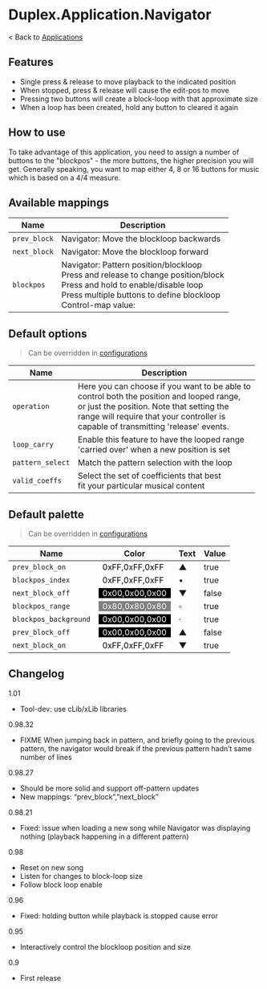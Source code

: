 # Duplex.Application.Navigator

< Back to [Applications](../Applications.md)

## Features 

  * Single press & release to move playback to the indicated position
  * When stopped, press & release will cause the edit-pos to move 
  * Pressing two buttons will create a block-loop with that approximate size
  * When a loop has been created, hold any button to cleared it again

## How to use

To take advantage of this application, you need to assign a number of buttons to the "blockpos" - the more buttons, the higher precision you will get. Generally speaking, you want to map either 4, 8 or 16 buttons for music which is based on a 4/4 measure. 

## Available mappings
  
| Name       | Description   |
| -----------|---------------|  
|`prev_block`|Navigator: Move the blockloop backwards|  
|`next_block`|Navigator: Move the blockloop forward|  
|`blockpos`|Navigator: Pattern position/blockloop<br>Press and release to change position/block<br>Press and hold to enable/disable loop<br>Press multiple buttons to define blockloop<br>Control-map value: |  

## Default options 
  
> Can be overridden in [configurations](../Configurations.md)

| Name          | Description   |
| ------------- |---------------|  
|`operation`|Here you can choose if you want to be able to<br>control both the position and looped range,<br>or just the position. Note that setting the<br>range will require that your controller is <br>capable of transmitting 'release' events.|  
|`loop_carry`|Enable this feature to have the looped range<br>'carried over' when a new position is set|  
|`pattern_select`|Match the pattern selection with the loop|  
|`valid_coeffs`|Select the set of coefficients that best <br>fit your particular musical content |  

## Default palette 
  
> Can be overridden in [configurations](../Configurations.md)

| Name          | Color|Text|Value|
| ------------- |------|----|-----|  
|`prev_block_on`|<div style="padding-left:0.5em;padding-right:0.5em; background-color:#FFFFFF; color: black">0xFF,0xFF,0xFF</div>|▲|true|  
|`blockpos_index`|<div style="padding-left:0.5em;padding-right:0.5em; background-color:#FFFFFF; color: black">0xFF,0xFF,0xFF</div>|▪|true|  
|`next_block_off`|<div style="padding-left:0.5em;padding-right:0.5em; background-color:#000000; color: white">0x00,0x00,0x00</div>|▼|false|  
|`blockpos_range`|<div style="padding-left:0.5em;padding-right:0.5em; background-color:#808080; color: white">0x80,0x80,0x80</div>|▫|true|  
|`blockpos_background`|<div style="padding-left:0.5em;padding-right:0.5em; background-color:#000000; color: white">0x00,0x00,0x00</div>|·|true|  
|`prev_block_off`|<div style="padding-left:0.5em;padding-right:0.5em; background-color:#000000; color: white">0x00,0x00,0x00</div>|▲|false|  
|`next_block_on`|<div style="padding-left:0.5em;padding-right:0.5em; background-color:#FFFFFF; color: black">0xFF,0xFF,0xFF</div>|▼|true|  

## Changelog

1.01
- Tool-dev: use cLib/xLib libraries

0.98.32
- FIXME When jumping back in pattern, and briefly going to the previous pattern,
  the navigator would break if the previous pattern hadn’t same number of lines

0.98.27
- Should be more solid and support off-pattern updates
- New mappings: “prev_block”,”next_block”

0.98.21
- Fixed: issue when loading a new song while Navigator was displaying nothing
  (playback happening in a different pattern)

0.98
- Reset on new song
- Listen for changes to block-loop size
- Follow block loop enable

0.96
- Fixed: holding button while playback is stopped cause error 

0.95
- Interactively control the blockloop position and size

0.9
- First release